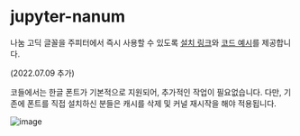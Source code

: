 # jupyter-nanum
나눔 고딕 글꼴을 주피터에서 즉시 사용할 수 있도록 [설치 링크](https://github.com/team-monolith-product/jupyter-nanum/raw/main/NanumGothic.ttf)와 [코드 예시](https://github.com/team-monolith-product/jupyter-nanum/blob/main/example.ipynb)를 제공합니다.

(2022.07.09 추가)

코들에서는 한글 폰트가 기본적으로 지원되어, 추가적인 작업이 필요없습니다. 다만, 기존에 폰트를 직접 설치하신 분들은 캐시를 삭제 및 커널 재시작을 해야 적용됩니다.

![image](https://user-images.githubusercontent.com/4434752/178106949-69a4671f-5e8e-49b5-be44-12235537f6ad.png)
